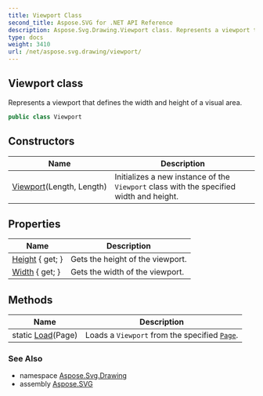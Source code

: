 ```yaml
---
title: Viewport Class
second_title: Aspose.SVG for .NET API Reference
description: Aspose.Svg.Drawing.Viewport class. Represents a viewport that defines the width and height of a visual area
type: docs
weight: 3410
url: /net/aspose.svg.drawing/viewport/
---
```

## Viewport class

Represents a viewport that defines the width and height of a visual area.

```csharp
public class Viewport
```

## Constructors

| Name | Description |
| --- | --- |
| [Viewport](viewport/)(Length, Length) | Initializes a new instance of the `Viewport` class with the specified width and height. |

## Properties

| Name | Description |
| --- | --- |
| [Height](../../aspose.svg.drawing/viewport/height/) { get; } | Gets the height of the viewport. |
| [Width](../../aspose.svg.drawing/viewport/width/) { get; } | Gets the width of the viewport. |

## Methods

| Name | Description |
| --- | --- |
| static [Load](../../aspose.svg.drawing/viewport/load/)(Page) | Loads a `Viewport` from the specified [`Page`](../page/). |

### See Also

* namespace [Aspose.Svg.Drawing](../../aspose.svg.drawing/)
* assembly [Aspose.SVG](../../)
